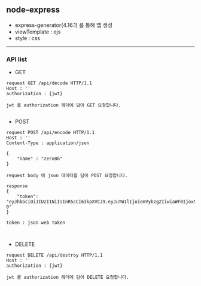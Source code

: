 ## node-express

- express-generator(4.16.1) 를 통해 앱 생성
- viewTemplate : ejs
- style : css

---

### API list

- GET
```
request GET /api/decode HTTP/1.1
Host : ''
authorization : {jwt}

jwt 를 authorization 헤더에 담아 GET 요청합니다.  


```

- POST
```
request POST /api/encode HTTP/1.1
Host : ''
Content-Type : application/json

{ 
    "name" : "zero86"
}

request body 에 json 데이터를 담아 POST 요청합니다.

response 
{
    "token": "eyJhbGciOiJIUzI1NiIsInR5cCI6IkpXVCJ9.eyJuYW1lIjoiemVybzg2IiwiaWF0IjoxNTgzODUyODAxfQ.MnjxGY71jRj3O2Cysa0yTIR7KVRoPrCSShMhtz7xa-0"
}

token : json web token

 

```

- DELETE

```
request DELETE /api/destroy HTTP/1.1
Host : ''
authorization : {jwt}

jwt 를 authorization 헤더에 담아 DELETE 요청합니다.  

```